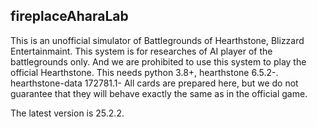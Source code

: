 ## fireplaceAharaLab

This is an unofficial simulator of Battlegrounds of Hearthstone, Blizzard Entertainmaint.  This system is for researches of AI player of the battlegrounds only.  And we are prohibited to use this system to play the official Hearthstone.
This needs python 3.8+, hearthstone 6.5.2-. hearthstone-data 172781.1- All cards are prepared here, but we do not guarantee that they will behave exactly the same as in the official game.

The latest version is 25.2.2.

